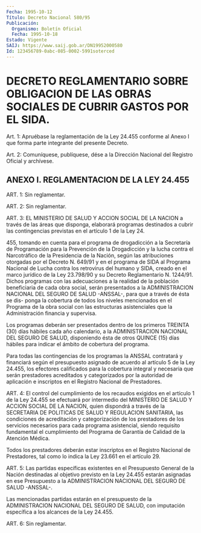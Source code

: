 ```yaml
---
Fecha: 1995-10-12
Título: Decreto Nacional 580/95
Publicación:
  Organismo: Boletín Oficial
  Fecha: 1995-10-18
Estado: Vigente
SAIJ: https://www.saij.gob.ar/DN19952000580
Id: 123456789-0abc-085-0002-5991soterced
---
```

# DECRETO REGLAMENTARIO SOBRE OBLIGACION DE LAS OBRAS SOCIALES DE CUBRIR GASTOS POR EL SIDA.

<a id="1"></a>
Art. 1: Apruébase la reglamentación de la  Ley 24.455 conforme al  Anexo  I  que  forma  parte  integrante  del  presente  Decreto.

<a id="2"></a>
Art. 2: Comuníquese, publíquese, dése a la Dirección  Nacional del Registro Oficial y archívese.

## ANEXO I. REGLAMENTACION DE LA LEY 24.455

<a id="1"></a>
ART. 1: Sin reglamentar.

<a id="2"></a>
ART. 2: Sin reglamentar.

<a id="3"></a>
ART. 3: EL MINISTERIO DE SALUD Y ACCION SOCIAL DE LA NACION a través de  las  áreas que disponga, elaborará  programas destinados  a cubrir las contingencias  previstas  en  el artículo 1 de la Ley 24.

455,  tomando  en  cuenta  para el programa de  drogadicción  a  la Secretaría de Programación para  la Prevención de la Drogadicción y la lucha contra el Narcotráfico de  la  Presidencia  de  la Nación, según  las atribuciones otorgadas por el Decreto N. 649/91 y  en  el programa   de  SIDA  al  Programa  Nacional  de  Lucha  contra  los retrovirus del humano y SIDA, creado en el marco jurídico de la Ley 23.798/90 y  su  Decreto  Reglamentario N. 1244/91. Dichos programas con las adecuaciones a la realidad  de la población beneficiaria de cada obra social, serán presentados  a  la  ADMINISTRACION NACIONAL DEL SEGURO DE SALUD -ANSSAL-, para que a través  de ésta  se  dis- ponga  la cobertura de todos los niveles mencionados en el Programa de  la  obra  social  con  las  estructuras  asistenciales  que  la Administración financia y supervisa.

Los programas  deberán  ser  presentados  dentro  de  los  primeros TREINTA  (30) días hábiles cada año calendario, a la ADMINISTRACION NACIONAL DEL SEGURO DE SALUD, disponiendo ésta de otros QUINCE (15) días hábiles  para  indicar  el  ámbito  de  cobertura del programa.

Para todas las contingencias de los programas  la ANSSAL contratará y financiará  según el presupuesto asignado de acuerdo al artículo 5 de  la  Ley  24.455,  los efectores calificados para  la  cobertura integral y necesaria que serán prestadores acreditados y categorizados por la autoridad  de  aplicación  e  inscriptos en el Registro Nacional de Prestadores.

<a id="4"></a>
ART. 4: El control del cumplimiento de los recaudos exigidos en el artículo  1  de  la  Ley  24.455 se efectuará por intermedio  del MINISTERIO DE SALUD Y ACCION SOCIAL DE LA NACION, quien dispondrá  a través  de  la  SECRETARIA  DE  POLITICAS  DE  SALUD  Y  REGULACION SANITARIA, las condiciones de  acreditación y categorización de los prestadores  de  los  servicios  necesarios    para  cada  programa asistencial,  siendo  requisito  fundamental  el  cumplimiento  del Programa de Garantía de Calidad de la Atención Médica.

Todos  los  prestadores  deberán  estar  inscriptos en el  Registro Nacional de Prestadores, tal como lo indica  la  Ley  23.661  en el artículo 29.

<a id="5"></a>
ART. 5: Las partidas específicas existentes en el Presupuesto General de la Nación destinadas al objetivo previsto en la Ley 24.455 estarán  asignadas  en ese Presupuesto a la ADMINISTRACION NACIONAL DEL SEGURO DE SALUD -ANSSAL-.

Las mencionadas partidas estarán en el presupuesto de la ADMINISTRACION  NACIONAL   DEL  SEGURO  DE  SALUD,  con  imputación específica a los alcances de la Ley 24.455.

<a id="6"></a>
ART. 6: Sin reglamentar.